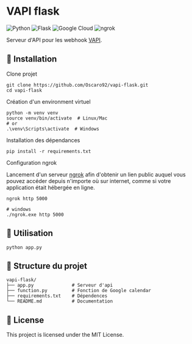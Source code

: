 # VAPI flask
![Python](https://img.shields.io/badge/Python-3670A0?style=flat&logo=python&logoColor=white) ![Flask](https://img.shields.io/badge/Flask-000000?style=flat&logo=flask&logoColor=white) ![Google Cloud](https://img.shields.io/badge/Google_Cloud-4285F4?style=flat&logo=googlecloud&logoColor=white) ![ngrok](https://img.shields.io/badge/ngrok-1F1E37?style=flat&logo=ngrok&logoColor=white)

Serveur d'API pour les webhook [VAPI](https://vapi.ai/).

## 🔧 Installation

Clone projet
```shell
git clone https://github.com/Oscaro92/vapi-flask.git
cd vapi-flask
```

Création d'un environment virtuel
```shell
python -m venv venv
source venv/bin/activate  # Linux/Mac
# or
.\venv\Scripts\activate  # Windows
```

Installation des dépendances
```shell
pip install -r requirements.txt
```

Configuration ngrok

Lancement d'un serveur [ngrok](https://ngrok.com/) afin d'obtenir un lien public auquel vous pouvez accéder depuis n'importe où sur internet, comme si votre application était hébergée en ligne.
```shell
ngrok http 5000

# windows
./ngrok.exe http 5000
```

## 🚀 Utilisation

```shell
python app.py
```

## 📁 Structure du projet

```
vapi-flask/
├── app.py              # Serveur d'api 
├── function.py         # Fonction de Google calendar 
├── requirements.txt    # Dépendences
└── README.md           # Documentation
```

## 📝 License

This project is licensed under the MIT License.
